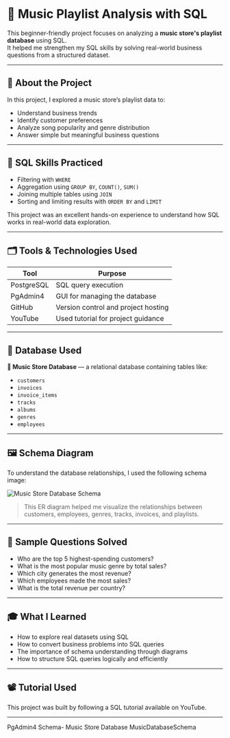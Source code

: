 # 🎵 Music Playlist Analysis with SQL

This beginner-friendly project focuses on analyzing a **music store's playlist database** using SQL.  
It helped me strengthen my SQL skills by solving real-world business questions from a structured dataset.

---

## 📌 About the Project

In this project, I explored a music store’s playlist data to:

- Understand business trends
- Identify customer preferences
- Analyze song popularity and genre distribution
- Answer simple but meaningful business questions

---

## 🧠 SQL Skills Practiced

- Filtering with `WHERE`
- Aggregation using `GROUP BY`, `COUNT()`, `SUM()`
- Joining multiple tables using `JOIN`
- Sorting and limiting results with `ORDER BY` and `LIMIT`

This project was an excellent hands-on experience to understand how SQL works in real-world data exploration.

---

## 🗂️ Tools & Technologies Used

| Tool         | Purpose                           |
|--------------|-----------------------------------|
| PostgreSQL   | SQL query execution               |
| PgAdmin4     | GUI for managing the database     |
| GitHub       | Version control and project hosting |
| YouTube      | Used tutorial for project guidance |

---

## 🧾 Database Used

**🎼 Music Store Database** — a relational database containing tables like:

- `customers`
- `invoices`
- `invoice_items`
- `tracks`
- `albums`
- `genres`
- `employees`

---

## 🖼️ Schema Diagram

To understand the database relationships, I used the following schema image:

![Music Store Database Schema](![image](https://github.com/user-attachments/assets/bc3db56c-69c9-493f-9402-c943214f7fef)
)

> This ER diagram helped me visualize the relationships between customers, employees, genres, tracks, invoices, and playlists.

---

## 🎯 Sample Questions Solved

- Who are the top 5 highest-spending customers?
- What is the most popular music genre by total sales?
- Which city generates the most revenue?
- Which employees made the most sales?
- What is the total revenue per country?

---

## 🎓 What I Learned

- How to explore real datasets using SQL
- How to convert business problems into SQL queries
- The importance of schema understanding through diagrams
- How to structure SQL queries logically and efficiently

---

## 📽️ Tutorial Used

This project was built by following a SQL tutorial available on YouTube.

---

PgAdmin4
Schema- Music Store Database
MusicDatabaseSchema


